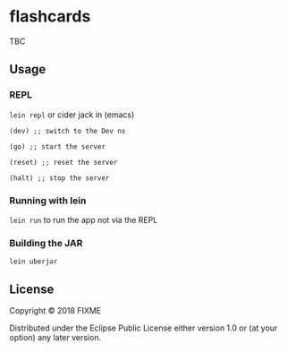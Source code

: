 # flashcards

TBC

## Usage

### REPL

`lein repl` or cider jack in (emacs)

```
(dev) ;; switch to the Dev ns

(go) ;; start the server

(reset) ;; reset the server

(halt) ;; stop the server
```

### Running with lein

`lein run` to run the app not via the REPL


### Building the JAR

`lein uberjar`

## License

Copyright © 2018 FIXME

Distributed under the Eclipse Public License either version 1.0 or (at
your option) any later version.
